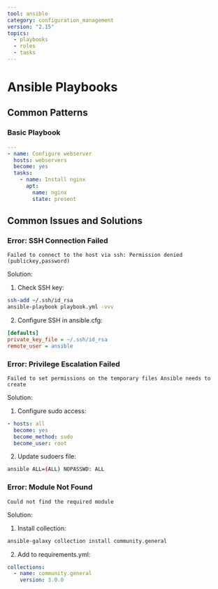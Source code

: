 ```yaml
---
tool: ansible
category: configuration_management
version: "2.15"
topics:
  - playbooks
  - roles
  - tasks
---
```

# Ansible Playbooks

## Common Patterns

### Basic Playbook
```yaml
---
- name: Configure webserver
  hosts: webservers
  become: yes
  tasks:
    - name: Install nginx
      apt:
        name: nginx
        state: present
```

## Common Issues and Solutions

### Error: SSH Connection Failed
```error
Failed to connect to the host via ssh: Permission denied (publickey,password)
```

Solution:
1. Check SSH key:
```bash
ssh-add ~/.ssh/id_rsa
ansible-playbook playbook.yml -vvv
```

2. Configure SSH in ansible.cfg:
```ini
[defaults]
private_key_file = ~/.ssh/id_rsa
remote_user = ansible
```

### Error: Privilege Escalation Failed
```error
Failed to set permissions on the temporary files Ansible needs to create
```

Solution:
1. Configure sudo access:
```yaml
- hosts: all
  become: yes
  become_method: sudo
  become_user: root
```

2. Update sudoers file:
```bash
ansible ALL=(ALL) NOPASSWD: ALL
```

### Error: Module Not Found
```error
Could not find the required module
```

Solution:
1. Install collection:
```bash
ansible-galaxy collection install community.general
```

2. Add to requirements.yml:
```yaml
collections:
  - name: community.general
    version: 3.0.0
```

